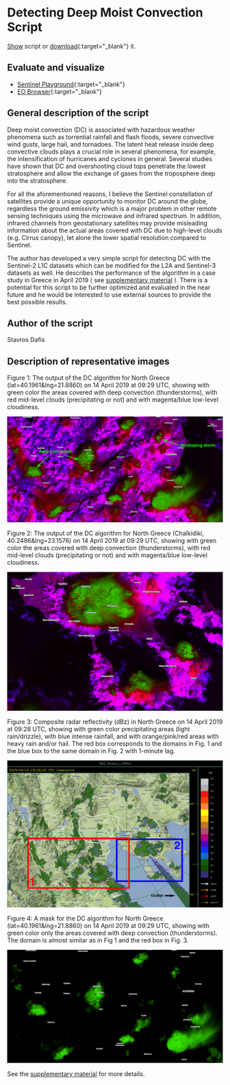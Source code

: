 # Detecting Deep Moist Convection Script

<a href="#" id='togglescript'>Show</a> script or [download](deep_moist_convection.js){:target="_blank"} it.
<div id='script_view' style="display:none">
{% highlight javascript %}
      {% include_relative deep_moist_convection.js %}
{% endhighlight %}
</div>

## Evaluate and visualize
 - [Sentinel Playground](https://apps.sentinel-hub.com/sentinel-playground/?source=S2&lat=40.1626081299121&lng=21.917037963867188&zoom=10&preset=CUSTOM&layers=B01,B02,B03&maxcc=100&gain=1.0&gamma=1.0&time=2018-10-01%7C2019-04-14&atmFilter=&showDates=false&evalscript=LyoKQXV0aG9yIG9mIHRoZSBzY3JpcHQ6IFN0YXZyb3MgRGFmaXMKKi8KCmZ1bmN0aW9uIFMgKGEgLCBiKSB7IHJldHVybiBhIC0gYiB9OwoKbGV0IGdhaW4gPSAyLjU7Cgp2YXIgTUlEQ0wgPSBTKEIwOCwgQjA5KSAKdmFyIERDID0gUyhCMTAsIEIxMikgICAgCnZhciBMT1dDTCA9IFMoQjExLCBCMTApICAgIAoKcmV0dXJuIFtNSURDTCwgREMsIExPV0NMXS5tYXAoYSA9PiBnYWluICogYSk7Cg%3D%3D){:target="_blank"}    
 - [EO Browser](https://apps.sentinel-hub.com/eo-browser/?lat=40.1626&lng=21.9170&zoom=10&time=2019-04-14&preset=CUSTOM&datasource=Sentinel-2%20L1C&layers=B01,B02,B03&evalscript=LyoKQXV0aG9yIG9mIHRoZSBzY3JpcHQ6IFN0YXZyb3MgRGFmaXMKKi8KCmZ1bmN0aW9uIFMgKGEgLCBiKSB7IHJldHVybiBhIC0gYiB9OwoKbGV0IGdhaW4gPSAyLjU7Cgp2YXIgTUlEQ0wgPSBTKEIwOCwgQjA5KSAKdmFyIERDID0gUyhCMTAsIEIxMikgICAgCnZhciBMT1dDTCA9IFMoQjExLCBCMTApICAgIAoKcmV0dXJuIFtNSURDTCwgREMsIExPV0NMXS5tYXAoYSA9PiBnYWluICogYSk7Cg%3D%3D){:target="_blank"} 


## General description of the script

Deep moist convection (DC) is associated with hazardous weather phenomena such as torrential rainfall and flash floods, severe convective wind gusts, large hail, and tornadoes. The latent heat release inside deep convective clouds plays a crucial role in several phenomena, for example, the intensification of hurricanes and cyclones in general. Several studies have shown that DC and overshooting cloud tops penetrate the lowest stratosphere and allow the exchange of gases from the troposphere deep into the stratosphere. 

For all the aforementioned reasons, I believe the Sentinel constellation of satellites provide a unique opportunity to monitor DC around the globe, regardless the ground emissivity which is a major problem in other remote sensing techniques using the microwave and infrared spectrum. In addition, infrared channels from geostationary satellites may provide misleading information about the actual areas covered with DC due to high-level clouds (e.g. Cirrus canopy), let alone the lower spatial resolution compared to Sentinel.

The author has developed a very simple script for detecting DC with the Sentinel-2 L1C datasets which can be modified for the L2A and Sentinel-3 datasets as well. He describes the performance of the algorithm in a case study in Greece in April 2019 ( see [supplementary material](supplementary_material.pdf) ). There is a potential for this script to be further optimized and evaluated in the near future and he would be interested to use external sources to provide the best possible results.

## Author of the script

Stavros Dafis

## Description of representative images

Figure 1: The output of the DC algorithm for North Greece (lat=40.1961&lng=21.8860) on 14 April 2019 at 09:29 UTC, showing with green color the areas covered with deep convection (thunderstorms), with red mid-level clouds (precipitating or not) and with magenta/blue low-level cloudiness.

![Detecting Deep Moist Convection Script figure 1](fig/fig1.jpg)

Figure 2: The output of the DC algorithm for North Greece (Chalkidiki, 40.2486&lng=23.1576) on 14 April 2019 at 09:29 UTC, showing with green color the areas covered with deep convection (thunderstorms), with red mid-level clouds (precipitating or not) and with magenta/blue low-level cloudiness.

![Detecting Deep Moist Convection Script figure 2](fig/fig2.png)

Figure 3: Composite radar reflectivity (dBz) in North Greece on 14 April 2019 at 09:28 UTC, showing with green color precipitating areas (light rain/drizzle), with blue intense rainfall, and with orange/pink/red areas with heavy rain and/or hail. The red box corresponds to the domains in Fig. 1 and the blue box to the same domain in Fig. 2 with 1-minute lag.

![Detecting Deep Moist Convection Script figure 3](fig/fig3.jpg)

Figure 4: A mask for the DC algorithm for North Greece (lat=40.1961&lng=21.8860) on 14 April 2019 at 09:29 UTC, showing with green color only the areas covered with deep convection (thunderstorms). The domain is almost similar as in Fig 1 and the red box in Fig. 3.

![Detecting Deep Moist Convection Script figure 4](fig/fig4.png)

See the [supplementary material](supplementary_material.pdf) for more details.
